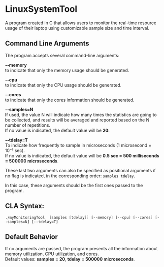 # LinuxSystemTool
A program created in C that allows users to monitor the real-time resource usage of their laptop using customizable sample size and time interval.

## Command Line Arguments
The program accepts several command-line arguments:

**--memory**  
    to indicate that only the memory usage should be generated.

**--cpu**  
    to indicate that only the CPU usage should be generated.

**--cores**  
    to indicate that only the cores information should be generated.

**--samples=N**  
    If used, the value N will indicate how many times the statistics are going to be collected, and results will be averaged and reported based on the N number of repetitions.  
    If no value is indicated, the default value will be **20**.

**--tdelay=T**  
    To indicate how frequently to sample in microseconds (1 microsecond = 10⁻⁶ sec).  
    If no value is indicated, the default value will be **0.5 sec = 500 milliseconds = 500000 microseconds**.

These last two arguments can also be specified as positional arguments if no flag is indicated, in the corresponding order: `samples tdelay`.

In this case, these arguments should be the first ones passed to the program.

## CLA Syntax:
```
./myMonitoringTool  [samples [tdelay]] [--memory] [--cpu] [--cores] [--samples=N] [--tdelay=T]
```

## Default Behavior
If no arguments are passed, the program presents all the information about memory utilization, CPU utilization, and cores.  
Default values: **samples = 20**, **tdelay = 500000 microseconds**.

